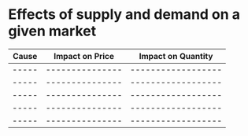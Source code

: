 # Effects of supply and demand on a given market


| Cause | Impact on Price | Impact on Quantity |
| ----- | --------------- | ------------------ |
| ----- | --------------- | ------------------ |
| ----- | --------------- | ------------------ |
| ----- | --------------- | ------------------ |
| ----- | --------------- | ------------------ |
| ----- | --------------- | ------------------ |

